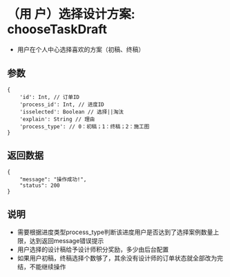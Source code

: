 # （用  户）选择设计方案: chooseTaskDraft

- 用户在个人中心选择喜欢的方案（初稿、终稿）

## 参数

    {
        'id': Int, // 订单ID
        'process_id': Int, // 进度ID
        'isselected': Boolean // 选择||淘汰
        'explain': String // 理由
        'process_type': // 0：初稿；1：终稿；2：施工图
    }

## 返回数据

    {
        "message": "操作成功!",
        "status": 200
    }

## 说明

- 需要根据进度类型process_type判断该进度用户是否达到了选择案例数量上限，达到返回message错误提示
- 用户选择的设计稿给予设计师积分奖励，多少由后台配置
- 如果用户初稿，终稿选择个数够了，其余没有设计师的订单状态就全部改为完结，不能继续操作
